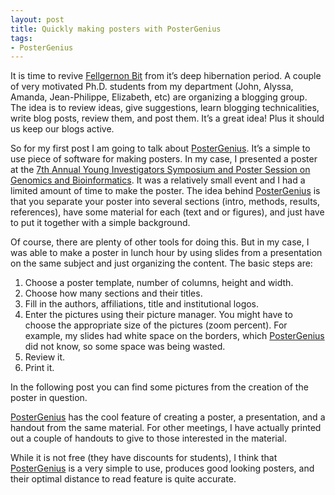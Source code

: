 ```yaml
---
layout: post
title: Quickly making posters with PosterGenius
tags:
- PosterGenius
---
```

<p>It is time to revive <a href="http://bit.ly/FellgernonBit">Fellgernon Bit</a> from it&#8217;s deep hibernation period. A couple of very motivated Ph.D. students from my department (John, Alyssa, Amanda, Jean-Philippe, Elizabeth, etc) are organizing a blogging group. The idea is to review ideas, give suggestions, learn blogging technicalities, write blog posts, review them, and post them. It&#8217;s a great idea! Plus it should us keep our blogs active.</p>
<p>So for my first post I am going to talk about <a href="http://www.postergenius.com/cms/index.php">PosterGenius</a>. It&#8217;s a simple to use piece of software for making posters. In my case, I presented a poster at the <a href="http://genomics.jhu.edu/symposium.html">7th Annual Young Investigators Symposium and Poster Session on Genomics and Bioinformatics</a>. It was a relatively small event and I had a limited amount of time to make the poster. The idea behind <a href="http://www.postergenius.com/cms/index.php">PosterGenius</a> is that you separate your poster into several sections (intro, methods, results, references), have some material for each (text and or figures), and just have to put it together with a simple background.</p>
<p>Of course, there are plenty of other tools for doing this. But in my case, I was able to make a poster in lunch hour by using slides from a presentation on the same subject and just organizing the content. The basic steps are:</p>
<ol><li>Choose a poster template, number of columns, height and width.</li>
<li>Choose how many sections and their titles.</li>
<li>Fill in the authors, affiliations, title and institutional logos.</li>
<li>Enter the pictures using their picture manager. You might have to choose the appropriate size of the pictures (zoom percent). For example, my slides had white space on the borders, which <a href="http://www.postergenius.com/cms/index.php">PosterGenius</a> did not know, so some space was being wasted.</li>
<li>Review it.</li>
<li>Print it.</li>
</ol><p>In the following post you can find some pictures from the creation of the poster in question.</p>
<!-- Place this tag in your head or just before your close body tag. -->
<script src="https://apis.google.com/js/plusone.js" type="text/javascript"></script><!-- Place this tag where you want the widget to render. --><div class="g-post" data-href="https://plus.google.com/109750712877885290236/posts/59ZNCeUshK1"></div>
<p><a href="http://www.postergenius.com/cms/index.php">PosterGenius</a> has the cool feature of creating a poster, a presentation, and a handout from the same material. For other meetings, I have actually printed out a couple of handouts to give to those interested in the material.</p>
<p>While it is not free (they have discounts for students), I think that <a href="http://www.postergenius.com/cms/index.php">PosterGenius</a> is a very simple to use, produces good looking posters, and their optimal distance to read feature is quite accurate.</p>
